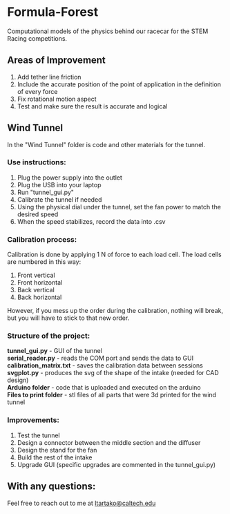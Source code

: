 # Formula-Forest
Computational models of the physics behind our racecar for the STEM Racing competitions.

## Areas of Improvement

1) Add tether line friction
2) Include the accurate position of the point of application in the definition of every force
3) Fix rotational motion aspect
4) Test and make sure the result is accurate and logical

## Wind Tunnel

In the "Wind Tunnel" folder is code and other materials for the tunnel.

### Use instructions:

1. Plug the power supply into the outlet
2. Plug the USB into your laptop
3. Run "tunnel_gui.py"
4. Calibrate the tunnel if needed
5. Using the physical dial under the tunnel, set the fan power to match the desired speed
6. When the speed stabilizes, record the data into .csv

### Calibration process:

Calibration is done by applying 1 N of force to each load cell. The load cells are numbered in this way:
1. Front vertical
2. Front horizontal
3. Back vertical
4. Back horizontal

However, if you mess up the order during the calibration, nothing will break, but you will have to stick to that new order.

### Structure of the project:

**tunnel_gui.py** - GUI of the tunnel \
**serial_reader.py** - reads the COM port and sends the data to GUI \
**calibration_matrix.txt** - saves the calibration data between sessions \
**svgplot.py** - produces the svg of the shape of the intake (needed for CAD design) \
**Arduino folder** - code that is uploaded and executed on the arduino \
**Files to print folder** - stl files of all parts that were 3d printed for the wind tunnel

### Improvements:

1. Test the tunnel
2. Design a connector between the middle section and the diffuser
3. Design the stand for the fan
4. Build the rest of the intake
5. Upgrade GUI (specific upgrades are commented in the tunnel_gui.py)

## With any questions:

Feel free to reach out to me at ltartako@caltech.edu